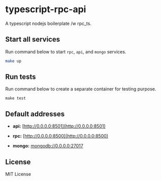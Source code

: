 # typescript-rpc-api

A typescript nodejs boilerplate /w rpc_ts.

## Start all services

Run command below to start `rpc`, `api`, and `mongo` services.

```bash
make up
```

## Run tests

Run command below to create a separate container for testing purpose.

```bask
make test
```

## Default addresses

- **api:** [http://0.0.0.0:8501](http://0.0.0.0:8501)

- **rpc:** [http://0.0.0.0:8500](http://0.0.0.0:8500)

- **mongo:** [mongodb://0.0.0.0:27017](mongodb://0.0.0.0:27017)

## License

MIT License
